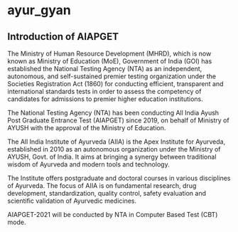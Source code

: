# ayur_gyan

## Introduction of AIAPGET
The Ministry of Human Resource Development (MHRD), which is now known as Ministry of Education (MoE), Government of India (GOI) has established the National Testing Agency (NTA) as an independent, autonomous, and self-sustained premier testing organization under the Societies Registration Act (1860) for conducting efficient, transparent and international standards tests in order to assess the competency of candidates for admissions to premier higher education institutions.

The National Testing Agency (NTA) has been conducting All India Ayush Post Graduate Entrance Test (AIAPGET) since 2019, on behalf of Ministry of AYUSH with the approval of the Ministry of Education.

The All India Institute of Ayurveda (AIIA) is the Apex Institute for Ayurveda, established in 2010 as an autonomous organization under the Ministry of AYUSH, Govt. of India. It aims at bringing a synergy between traditional wisdom of Ayurveda and modern tools and technology.

The Institute offers postgraduate and doctoral courses in various disciplines of Ayurveda. The focus of AIIA is on fundamental research, drug development, standardization, quality control, safety evaluation and scientific validation of Ayurvedic medicines.

AIAPGET-2021 will be conducted by NTA in Computer Based Test (CBT) mode.
